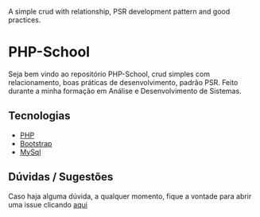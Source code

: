 A simple crud with relationship, PSR development pattern and good practices.

# PHP-School

Seja bem vindo ao repositório PHP-School, crud simples com relacionamento, boas práticas de desenvolvimento, padrão PSR. Feito durante a minha formação em Análise e Desenvolvimento de Sistemas.


## Tecnologias

* [PHP](http://php.net/) 
* [Bootstrap](https://getbootstrap.com/)
* [MySql](https://www.mysql.com/)

## Dúvidas / Sugestões
Caso haja alguma dúvida, a qualquer momento, fique a vontade para abrir uma issue clicando [aqui](https://github.com/dougs007/php-school/issues/new)

